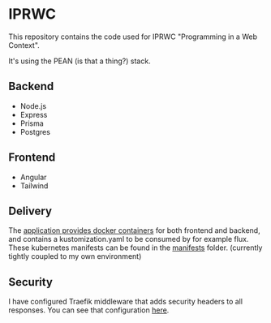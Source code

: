 # IPRWC

This repository contains the code used for IPRWC "Programming in a Web Context".

It's using the PEAN (is that a thing?) stack.

## Backend

- Node.js
- Express
- Prisma
- Postgres

## Frontend

- Angular
- Tailwind

## Delivery

The [application provides docker containers](https://github.com/WesleyKlop?tab=packages&repo_name=iprwc) for both frontend and backend, and contains a kustomization.yaml to be consumed by for example flux. These kubernetes manifests can be found in the [manifests](manifests/) folder. (currently tightly coupled to my own environment)

## Security

I have configured Traefik middleware that adds security headers to all responses. You can see that configuration [here](manifests/31-middleware.yml).
